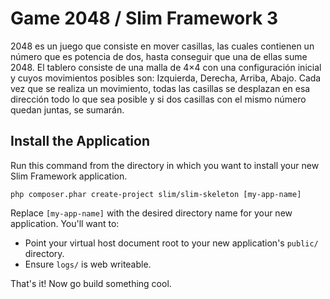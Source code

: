 # Game 2048 / Slim Framework 3 

2048 es un juego que consiste en mover casillas, las cuales contienen un número que es potencia de dos, hasta conseguir que una de ellas sume 2048. El tablero consiste de una malla de 4​×4 con una configuración inicial y cuyos movimientos posibles son: Izquierda, Derecha, Arriba, Abajo. Cada vez que se realiza un movimiento, todas las casillas se desplazan en esa dirección todo lo que sea posible y si dos casillas con el mismo número quedan juntas, se sumarán. 

## Install the Application

Run this command from the directory in which you want to install your new Slim Framework application.

    php composer.phar create-project slim/slim-skeleton [my-app-name]

Replace `[my-app-name]` with the desired directory name for your new application. You'll want to:

* Point your virtual host document root to your new application's `public/` directory.
* Ensure `logs/` is web writeable.

That's it! Now go build something cool.
